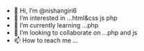 - 👋 Hi, I’m @nishangiri6
- 👀 I’m interested in ...html&css js php
- 🌱 I’m currently learning ...php
- 💞️ I’m looking to collaborate on ...php and js
- 📫 How to reach me ...

<!---
nishangiri6/nishangiri6 is a ✨ special ✨ repository because its `README.md` (this file) appears on your GitHub profile.
You can click the Preview link to take a look at your changes.
--->

